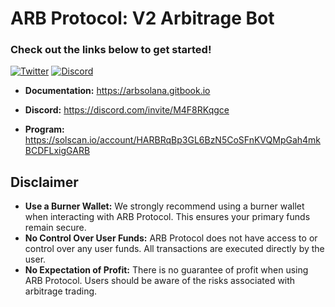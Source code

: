 # ARB Protocol: V2 Arbitrage Bot 
### Check out the links below to get started!

[![Twitter](https://img.shields.io/twitter/follow/ArbProtocol.svg?style=social&label=ArbProtocol)](https://twitter.com/ArbProtocol)
[![Discord](https://img.shields.io/discord/985095351293845514?logo=discord&logoColor=white&style=flat-square)](https://discord.gg/wcxYzfKNaE)

- **Documentation:** https://arbsolana.gitbook.io

- **Discord:** https://discord.com/invite/M4F8RKqgce

- **Program:** https://solscan.io/account/HARBRqBp3GL6BzN5CoSFnKVQMpGah4mkBCDFLxigGARB

## Disclaimer

- **Use a Burner Wallet:** We strongly recommend using a burner wallet when interacting with ARB Protocol. This ensures your primary funds remain secure.
- **No Control Over User Funds:** ARB Protocol does not have access to or control over any user funds. All transactions are executed directly by the user.
- **No Expectation of Profit:** There is no guarantee of profit when using ARB Protocol. Users should be aware of the risks associated with arbitrage trading.
